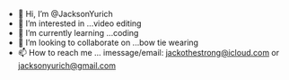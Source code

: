 - 👋 Hi, I’m @JacksonYurich
- 👀 I’m interested in ...video editing
- 🌱 I’m currently learning ...coding
- 💞️ I’m looking to collaborate on ...bow tie wearing
- 📫 How to reach me ... imessage/email: jackothestrong@icloud.com or jacksonyurich@gmail.com

<!---
JacksonYurich/JacksonYurich is a ✨ special ✨ repository because its `README.md` (this file) appears on your GitHub profile.
You can click the Preview link to take a look at your changes.
--->
